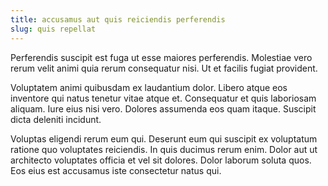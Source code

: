 ```yaml
---
title: accusamus aut quis reiciendis perferendis
slug: quis repellat
---
```


Perferendis suscipit est fuga ut esse maiores perferendis. Molestiae vero rerum velit animi quia rerum consequatur nisi. Ut et facilis fugiat provident.

Voluptatem animi quibusdam ex laudantium dolor. Libero atque eos inventore qui natus tenetur vitae atque et. Consequatur et quis laboriosam aliquam. Iure eius nisi vero. Dolores assumenda eos quam itaque. Suscipit dicta deleniti incidunt.

Voluptas eligendi rerum eum qui. Deserunt eum qui suscipit ex voluptatum ratione quo voluptates reiciendis. In quis ducimus rerum enim. Dolor aut ut architecto voluptates officia et vel sit dolores. Dolor laborum soluta quos. Eos eius est accusamus iste consectetur natus qui.
